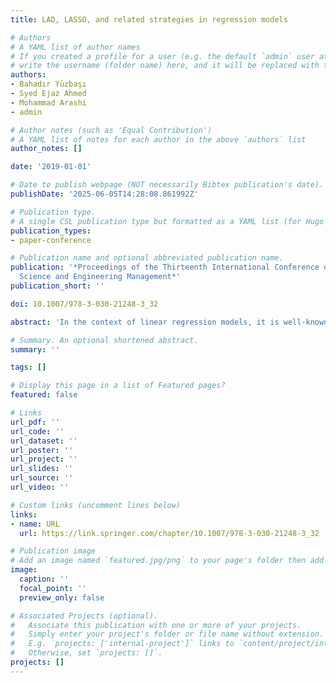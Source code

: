 ```yaml
---
title: LAD, LASSO, and related strategies in regression models

# Authors
# A YAML list of author names
# If you created a profile for a user (e.g. the default `admin` user at `content/authors/admin/`), 
# write the username (folder name) here, and it will be replaced with their full name and linked to their profile.
authors:
- Bahadır Yüzbaşı
- Syed Ejaz Ahmed
- Mohammad Arashi 
- admin

# Author notes (such as 'Equal Contribution')
# A YAML list of notes for each author in the above `authors` list
author_notes: []

date: '2019-01-01'

# Date to publish webpage (NOT necessarily Bibtex publication's date).
publishDate: '2025-06-05T14:28:08.861992Z'

# Publication type.
# A single CSL publication type but formatted as a YAML list (for Hugo requirements).
publication_types:
- paper-conference

# Publication name and optional abbreviated publication name.
publication: '*Proceedings of the Thirteenth International Conference on Management
  Science and Engineering Management*'
publication_short: ''

doi: 10.1007/978-3-030-21248-3_32

abstract: 'In the context of linear regression models, it is well-known that the ordinary least squares estimator is very sensitive to outliers whereas the least absolute deviations (LAD) is an alternative method to estimate the known regression coefficients. Selecting significant variables is very important; however, by choosing these variables some information may be sacrificed. To prevent this, in our proposal, we can combine the full model estimates toward the candidate sub-model, resulting in improved estimators in risk sense. In this article, we consider shrinkage estimators in a sparse linear regression model and study their relative asymptotic properties. Advantages of the proposed estimators over the usual LAD estimator are demonstrated through a Monte Carlo simulation as well as a real data example.'

# Summary. An optional shortened abstract.
summary: ''

tags: []

# Display this page in a list of Featured pages?
featured: false

# Links
url_pdf: ''
url_code: ''
url_dataset: ''
url_poster: ''
url_project: ''
url_slides: ''
url_source: ''
url_video: ''

# Custom links (uncomment lines below)
links:
- name: URL
  url: https://link.springer.com/chapter/10.1007/978-3-030-21248-3_32

# Publication image
# Add an image named `featured.jpg/png` to your page's folder then add a caption below.
image:
  caption: ''
  focal_point: ''
  preview_only: false

# Associated Projects (optional).
#   Associate this publication with one or more of your projects.
#   Simply enter your project's folder or file name without extension.
#   E.g. `projects: ['internal-project']` links to `content/project/internal-project/index.md`.
#   Otherwise, set `projects: []`.
projects: []
---
```


